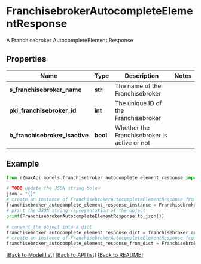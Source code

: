 # FranchisebrokerAutocompleteElementResponse

A Franchisebroker AutocompleteElement Response

## Properties

Name | Type | Description | Notes
------------ | ------------- | ------------- | -------------
**s_franchisebroker_name** | **str** | The name of the Franchisebroker | 
**pki_franchisebroker_id** | **int** | The unique ID of the Franchisebroker | 
**b_franchisebroker_isactive** | **bool** | Whether the Franchisebroker is active or not | 

## Example

```python
from eZmaxApi.models.franchisebroker_autocomplete_element_response import FranchisebrokerAutocompleteElementResponse

# TODO update the JSON string below
json = "{}"
# create an instance of FranchisebrokerAutocompleteElementResponse from a JSON string
franchisebroker_autocomplete_element_response_instance = FranchisebrokerAutocompleteElementResponse.from_json(json)
# print the JSON string representation of the object
print(FranchisebrokerAutocompleteElementResponse.to_json())

# convert the object into a dict
franchisebroker_autocomplete_element_response_dict = franchisebroker_autocomplete_element_response_instance.to_dict()
# create an instance of FranchisebrokerAutocompleteElementResponse from a dict
franchisebroker_autocomplete_element_response_from_dict = FranchisebrokerAutocompleteElementResponse.from_dict(franchisebroker_autocomplete_element_response_dict)
```
[[Back to Model list]](../README.md#documentation-for-models) [[Back to API list]](../README.md#documentation-for-api-endpoints) [[Back to README]](../README.md)


